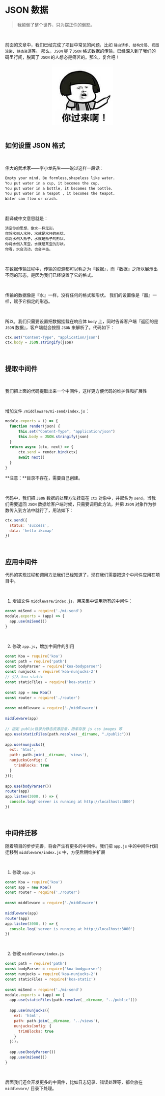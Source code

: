 # JSON 数据 
> 我颠倒了整个世界，只为摆正你的倒影。 

<br/>

前面的文章中，我们已经完成了项目中常见的问题，比如 `路由请求`、`结构分层`、`视图渲染`、`静态资源`等。 
那么，`JSON` 呢？`JSON` 格式数据的传输，已经深入到了我们的码里行间，脱离了 `JSON` 的人想必是痛苦的。那么，复合吧！ 


<div align="center">
  <img src="./images/p972291133.jpg"/>
</div> 

<br/>

## 如何设置 JSON 格式 

<br/>

伟大的武术家——李小龙先生——说过这样一段话： 

```txt
Empty your mind, Be formless,shapeless like water. 
You put water in a cup, it becomes the cup.
You put water in a bottle, it becomes the bottle. 
You put water in a teapot , it becomes the teapot. 
Water can flow or crash. 
``` 

<br/> 

翻译成中文意思就是： 

```txt
清空你的思想，像水一样无形。
你将水倒入水杯，水就是水杯的形状。
你将水倒入瓶子，水就是瓶子的形状。
你将水倒入茶壶，水就是茶壶的形状。
你看，水会流动，也会冲击。
```

<br/>

在数据传输过程中，传输的资源都可以称之为『数据』，而『数据』之所以展示出不同的形态，是因为我们已经设置了它的格式。 

<br/> 

传输的数据像是『水』一样，没有任何的格式和形状。 
我们的设置像是『器』一样，赋予它指定的形态。 

<br/> 

所以，我们只需要设置把数据挂载在响应体 `body` 上，同时告诉客户端『返回的是 `JSON` 数据』，客户端就会按照 `JSON` 来解析了。代码如下： 

```js
ctx.set("Content-Type", "application/json")
ctx.body = JSON.stringify(json)
```

<br/> 

## 提取中间件 

<br/> 

我们把上面的代码提取出来一个中间件，这样更方便代码的维护性和扩展性 

<br/> 

增加文件 `/middleware/mi-send/index.js`：

```js
module.exports = () => {
  function render(json) {
      this.set("Content-Type", "application/json")
      this.body = JSON.stringify(json)
  }
  return async (ctx, next) => {
      ctx.send = render.bind(ctx)
      await next()
  }
}
``` 

**注意：**目录不存在，需要自己创建。 

<br/> 

代码中，我们把 `JSON` 数据的处理方法挂载在 `ctx` 对象中，并起名为 `send`。当我们需要返回 `JSON` 数据给客户端时候，只需要调用此方法，并把 `JSON` 对象作为参数传入到方法中就行了，用法如下： 

```js
ctx.send({
  status: 'success',
  data: 'hello ikcmap'
})
``` 

<br/> 

## 应用中间件 

代码的实现过程和调用方法我们已经知道了，现在我们需要把这个中间件应用在项目中。

<br/> 

1. 增加文件 `middleware/index.js`，用来集中调用所有的中间件： 

```js
const miSend = require('./mi-send')
module.exports = (app) => {
  app.use(miSend())
}
``` 

<br/> 

2. 修改 `app.js`，增加中间件的引用 

```js
const Koa = require('koa')
const path = require('path')
const bodyParser = require('koa-bodyparser')
const nunjucks = require('koa-nunjucks-2')
// 引入 koa-static
const staticFiles = require('koa-static')

const app = new Koa()
const router = require('./router')

const middleware = require('./middleware')

middleware(app)

// 指定 public目录为静态资源目录，用来存放 js css images 等
app.use(staticFiles(path.resolve(__dirname, "./public")))

app.use(nunjucks({
  ext: 'html',
  path: path.join(__dirname, 'views'),
  nunjucksConfig: {
    trimBlocks: true
  }
}));

app.use(bodyParser())
router(app)
app.listen(3000, () => {
  console.log('server is running at http://localhost:3000')
})
``` 

<br/> 

## 中间件迁移 

随着项目的步步完善，将会产生有更多的中间件。我们把 `app.js` 中的中间件代码迁移到 `middleware/index.js` 中，方便后期维护扩展 

<br/> 

1. 修改 `app.js` 

```js
const Koa = require('koa')
const app = new Koa()
const router = require('./router')

const middleware = require('./middleware')

middleware(app)
router(app)
app.listen(3000, () => {
  console.log('server is running at http://localhost:3000')
})
``` 

<br/> 

2. 修改 `middleware/index.js` 

```js
const path = require('path')
const bodyParser = require('koa-bodyparser')
const nunjucks = require('koa-nunjucks-2')
const staticFiles = require('koa-static')

const miSend = require('./mi-send')
module.exports = (app) => {
  app.use(staticFiles(path.resolve(__dirname, "../public")))

  app.use(nunjucks({
    ext: 'html',
    path: path.join(__dirname, '../views'),
    nunjucksConfig: {
      trimBlocks: true
    }
  }));

  app.use(bodyParser())
  app.use(miSend())
}
``` 

<br/> 

后面我们还会开发更多的中间件，比如日志记录、错误处理等，都会放在 `middleware/` 目录下处理。









